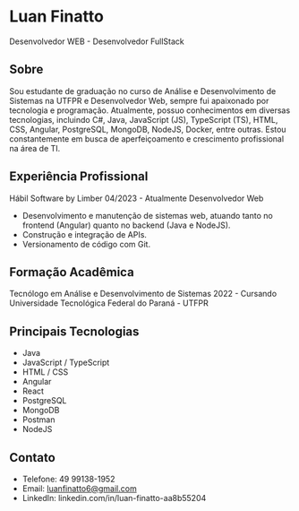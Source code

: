 # Luan Finatto
Desenvolvedor WEB - Desenvolvedor FullStack

## Sobre
Sou estudante de graduação no curso de Análise e Desenvolvimento de Sistemas na UTFPR e Desenvolvedor Web, sempre fui apaixonado por tecnologia e programação. Atualmente, possuo conhecimentos em diversas tecnologias, incluindo C#, Java, JavaScript (JS), TypeScript (TS), HTML, CSS, Angular, PostgreSQL, MongoDB, NodeJS, Docker, entre outras. Estou constantemente em busca de aperfeiçoamento e crescimento profissional na área de TI.

## Experiência Profissional
Hábil Software by Limber
04/2023 - Atualmente
Desenvolvedor Web

- Desenvolvimento e manutenção de sistemas web, atuando tanto no frontend (Angular) quanto no backend (Java e NodeJS).
- Construção e integração de APIs.
- Versionamento de código com Git.

## Formação Acadêmica
Tecnólogo em Análise e Desenvolvimento de Sistemas
2022 - Cursando
Universidade Tecnológica Federal do Paraná - UTFPR

## Principais Tecnologias
- Java
- JavaScript / TypeScript
- HTML / CSS
- Angular
- React
- PostgreSQL
- MongoDB
- Postman
- NodeJS

## Contato
- Telefone: 49 99138-1952
- Email: luanfinatto6@gmail.com
- LinkedIn: linkedin.com/in/luan-finatto-aa8b55204
